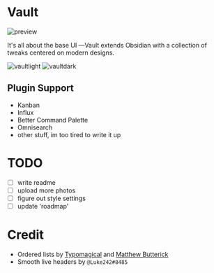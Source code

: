 # Vault

![preview](https://user-images.githubusercontent.com/87339163/195758768-a7406641-5928-4290-a96e-8524b1d1d787.png)

It's all about the base UI —Vault extends Obsidian with a collection of tweaks centered on modern designs.

![vaultlight](https://user-images.githubusercontent.com/87339163/195751012-f5be3737-3e2a-4862-a00e-347184c880bd.png)
![vaultdark](https://user-images.githubusercontent.com/87339163/195751018-b6cc7649-96c1-402b-b61c-bc0d9a4b12d1.png)

## Plugin Support
- Kanban
- Influx
- Better Command Palette
- Omnisearch
- other stuff, im too tired to write it up

# TODO
- [ ] write readme
- [ ] upload more photos
- [ ] figure out style settings
- [ ] update 'roadmap'

# Credit
- Ordered lists by [Typomagical](https://github.com/hungsu/typomagical-obsidian) and [Matthew Butterick](https://practicaltypography.com/concourse-index.html)
- Smooth live headers by `@Luke242#8485`
